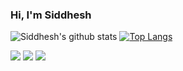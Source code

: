 ### Hi, I'm Siddhesh

![Siddhesh's github stats](https://github-readme-stats.vercel.app/api?username=siddheshkothadi&count_private=true&hide=issues&show_icons=true)
[![Top Langs](https://github-readme-stats.vercel.app/api/top-langs/?username=siddheshkothadi&layout=compact)](https://github.com/siddheshkothadi/github-readme-stats)

<a href="https://twitter.com/siddhesh_kt"><img src="https://img.shields.io/badge/twitter-%231DA1F2.svg?&style=for-the-badge&logo=twitter&logoColor=white"/></a> <a href='https://www.linkedin.com/in/siddhesh-kothadi-a25362191/'><img src="https://img.shields.io/badge/linkedin-%230077B5.svg?&style=for-the-badge&logo=linkedin&logoColor=white"/></a> <a href="mailto:siddhesh.kt@gmail.com"><img src="https://img.shields.io/badge/siddhesh.kt@gmail.com-%23D14836.svg?&style=for-the-badge&logo=gmail&logoColor=white"/></a>
<!--
**siddheshkothadi/siddheshkothadi** is a ✨ _special_ ✨ repository because its `README.md` (this file) appears on your GitHub profile.

Here are some ideas to get you started:

- 🔭 I’m currently working on ...
- 🌱 I’m currently learning ...
- 👯 I’m looking to collaborate on ...
- 🤔 I’m looking for help with ...
- 💬 Ask me about ...
- 📫 How to reach me: ...
- 😄 Pronouns: ...
- ⚡ Fun fact: ...
-->
